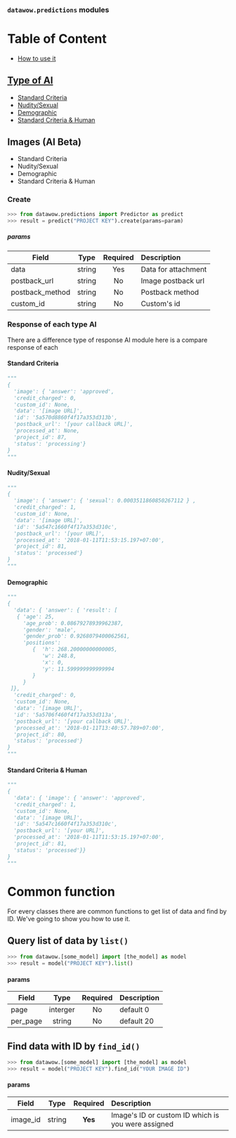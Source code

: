 ### `datawow.predictions` modules


# Table of Content
- [How to use it](#create)
## [Type of AI](#response-of-each-type-ai)
- [Standard Criteria](#standard-criteria)
- [Nudity/Sexual](#nuditysexual)
- [Demographic](#demographic)
- [Standard Criteria & Human](#standard-criteria--human)

## Images (AI Beta)

- Standard Criteria
- Nudity/Sexual
- Demographic
- Standard Criteria & Human

### Create
```python
>>> from datawow.predictions import Predictor as predict
>>> result = predict("PROJECT KEY").create(params=param)
```
##### params
| Field        | Type           | Required  | Description |
| ------------- |:-------------:| :-----:| :-----|
| data     | 	string | Yes |Data for attachment|
| postback_url	     | string      | No | Image postback url|
| postback_method     | 	string | No |Postback method|
| custom_id	     | string      |   No |Custom's id|



### Response of each type AI
There are a difference type of response AI module here is a compare response of each
#### Standard Criteria
```python 
"""
{ 
  'image': { 'answer': 'approved',
  'credit_charged': 0,
  'custom_id': None,
  'data': '[image URL]',
  'id': '5a570d8860f4f17a353d313b',
  'postback_url': '[your callback URL]',
  'processed_at': None,
  'project_id': 87,
  'status': 'processing'}
}
"""
```
#### Nudity/Sexual
```python
"""
{ 
  'image': { 'answer': { 'sexual': 0.0003511860850267112 } ,
  'credit_charged': 1,
  'custom_id': None,
  'data': '[image URL]',
  'id': '5a547c1660f4f17a353d310c',
  'postback_url': '[your URL]',
  'processed_at': '2018-01-11T11:53:15.197+07:00',
  'project_id': 81,
  'status': 'processed'}
}
"""
```
#### Demographic
```python
"""
{ 
  'data': { 'answer': { 'result': [ 
   { 'age': 25,
     'age_prob': 0.08679278939962387,
     'gender': 'male',
     'gender_prob': 0.9268079400062561,
     'positions': 
	    {  'h': 268.20000000000005,
           'w': 248.8,
           'x': 0,
           'y': 11.599999999999994
        }
     }
 ]},
  'credit_charged': 0,
  'custom_id': None,
  'data': '[image URL]',
  'id': '5a5706f460f4f17a353d313a',
  'postback_url': '[your callback URL]',
  'processed_at': '2018-01-11T13:40:57.789+07:00',
  'project_id': 80,
  'status': 'processed'}
}
"""
```
#### Standard Criteria & Human
```python
"""
{
  'data': { 'image': { 'answer': 'approved',
  'credit_charged': 1,
  'custom_id': None,
  'data': '[image URL]',
  'id': '5a547c1660f4f17a353d310c',
  'postback_url': '[your URL]',
  'processed_at': '2018-01-11T11:53:15.197+07:00',
  'project_id': 81,
  'status': 'processed'}}
}
"""
```



# Common function 
For every classes there are common functions to get list of data and find by ID. We've going to show you how to use it.

## Query list of data by  `list()`

```python 
>>> from datawow.[some_model] import [the_model] as model
>>> result = model("PROJECT KEY").list()
```
#### params
| Field        | Type           | Required  | Description |
| ------------- |:-------------:| :-----:| :-----|
| page     | 	interger | No | default 0|
| per_page 	     | string      | No | default 20 |


## Find data with ID by  `find_id()`
```python
>>> from datawow.[some_model] import [the_model] as model
>>> result = model("PROJECT KEY").find_id("YOUR IMAGE ID")
```
#### params
| Field        | Type           | Required  | Description |
| ------------- |:-------------:| :----:| :-----|
| image_id	     | string  |   **Yes** | Image's ID or custom ID which is you were assigned|
